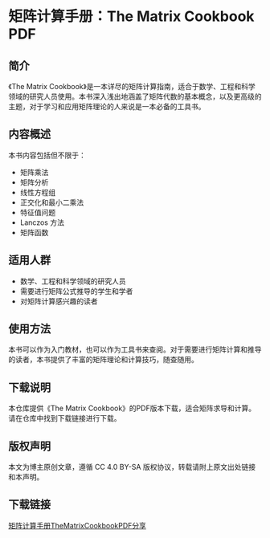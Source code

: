 # 矩阵计算手册：The Matrix Cookbook PDF

## 简介

《The Matrix Cookbook》是一本详尽的矩阵计算指南，适合于数学、工程和科学领域的研究人员使用。本书深入浅出地涵盖了矩阵代数的基本概念，以及更高级的主题，对于学习和应用矩阵理论的人来说是一本必备的工具书。

## 内容概述

本书内容包括但不限于：
- 矩阵乘法
- 矩阵分析
- 线性方程组
- 正交化和最小二乘法
- 特征值问题
- Lanczos 方法
- 矩阵函数

## 适用人群

- 数学、工程和科学领域的研究人员
- 需要进行矩阵公式推导的学生和学者
- 对矩阵计算感兴趣的读者

## 使用方法

本书可以作为入门教材，也可以作为工具书来查阅。对于需要进行矩阵计算和推导的读者，本书提供了丰富的矩阵理论和计算技巧，随查随用。

## 下载说明

本仓库提供《The Matrix Cookbook》的PDF版本下载，适合矩阵求导和计算。请在仓库中找到下载链接进行下载。

## 版权声明

本文为博主原创文章，遵循 CC 4.0 BY-SA 版权协议，转载请附上原文出处链接和本声明。

## 下载链接

[矩阵计算手册TheMatrixCookbookPDF分享](https://pan.quark.cn/s/d0489615ddbf)